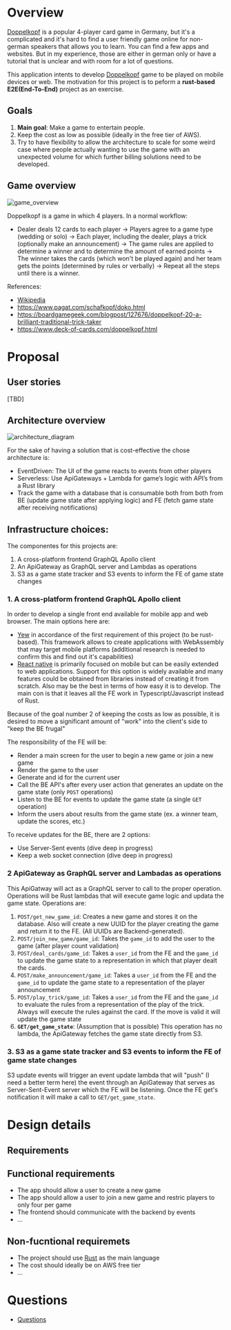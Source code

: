 # Overview

[Doppelkopf](https://en.wikipedia.org/wiki/Doppelkopf) is a popular 4-player card game in Germany, but it's a complicated and it's hard to find a user friendly game online for non-german speakers that allows you to learn. You can find a few apps and websites. But in my experience, those are either in german only or have a tutorial that is unclear and with room for a lot of questions.

This application intents to develop [Doppelkopf](https://en.wikipedia.org/wiki/Doppelkopf) game to be played on mobile devices or web. The motivation for this project is to peform a **rust-based E2E(End-To-End)** project as an exercise.

## Goals

1. **Main goal**: Make a game to entertain people.
1. Keep the cost as low as possible (ideally in the free tier of AWS). 
1. Try to have flexibility to allow the architecture to scale for some weird case where people actually wanting to use the game with an unexpected volume for which further billing solutions need to be developed.

## Game overview

![game_overview](https://drive.google.com/uc?export=view&id=1fq7aoRl1goi8oo3bYw82Q7YoS-LBFTDm)

Doppelkopf is a game in which 4 players. In a normal workflow:
* Dealer deals 12 cards to each player → Players agree to a game type (wedding or solo) → Each player, including the dealer, plays a trick (optionally make an announcement) → The game rules are applied to determine a winner and to determine the amount of earned points → The winner takes the cards (which won't be played again) and her team gets the points (determined by rules or verbally) → Repeat all the steps until there is a winner.

References:
* [Wikipedia](https://en.wikipedia.org/wiki/Doppelkopf)
* https://www.pagat.com/schafkopf/doko.html
* https://boardgamegeek.com/blogpost/127676/doppelkopf-20-a-brilliant-traditional-trick-taker
* https://www.deck-of-cards.com/doppelkopf.html

# Proposal

## User stories
[TBD]

## Architecture overview

![architecture_diagram](https://drive.google.com/uc?export=view&id=1TiFBRmeEne3J1EG_Q1Jk0Z8-5pHftzMI)

For the sake of having a solution that is cost-effective the chose architecture is:
* EventDriven: The UI of the game reacts to events from other players
* Serverless: Use ApiGateways + Lambda for game’s logic with API’s from a Rust library
* Track the game with a database that is consumable both from both from BE (update game state after applying logic) and FE (fetch game state after receiving notifications)

## Infrastructure choices:

The componentes for this projects are:
1. A cross-platform frontend GraphQL Apollo client 
1. An ApiGateway as GraphQL server and Lambdas as operations
1. S3 as a game state tracker and S3 events to inform the FE of game state changes

### 1. A cross-platform frontend GraphQL Apollo client 

In order to develop a single front end available for mobile app and web browser. The main options here are:
* [Yew](https://yew.rs/) in accordance of the first requirement of this project (to be rust-based). This framework allows to create applications with WebAssembly that may target mobile platforms (additional research is needed to confirm this and find out it's capabilities)
* [React native](https://reactnative.dev/) is primarily focused on mobile but can be easily extended to web applications. Support for this option is widely available and many features could be obtained from libraries instead of creating it from scratch. Also may be the best in terms of how easy it is to develop. The main con is that it leaves all the FE work in Typescript/Javascript instead of Rust.

Because of the goal number 2 of keeping the costs as low as possible, it is desired to move a significant amount of "work" into the client's side to "keep the BE frugal"

The responsibility of the FE will be:
* Render a main screen for the user to begin a new game or join a new game
* Render the game to the user
* Generate and id for the current user
* Call the BE API's after every user action that generates an update on the game state (only `POST` operations)
* Listen to the BE for events to update the game state (a single `GET` operation)
* Inform the users about results from the game state (ex. a winner team, update the scores, etc.)

To receive updates for the BE, there are 2 options:
* Use Server-Sent events (dive deep in progress)
* Keep a web socket connection (dive deep in progress)

### 2 ApiGateway as GraphQL server and Lambadas as operations

This ApiGatway will act as a GraphQL server to call to the proper operation. Operations will be Rust lambdas that will execute game logic and updata the game state. Operations are:
1. `POST/get_new_game_id`: Creates a new game and stores it on the database. Also will create a new UUID for the player creating the game and return it to the FE. (All UUIDs are Backend-generated).
1. `POST/join_new_game/game_id`: Takes the `game_id` to add the user to the game (after player count validation)
1. `POST/deal_cards/game_id`: Takes a `user_id` from the FE and the `game_id` to update the game state to a representation in which that player dealt the cards.
1. `POST/make_announcement/game_id`: Takes a `user_id` from the FE and the `game_id` to update the game state to a representation of the player announcement
1. `POST/play_trick/game_id`: Takes a `user_id` from the FE and the `game_id` to evaluate the rules from a representation of the play of the trick. Always will execute the rules against the card. If the move is valid it will update the game state
1. **`GET/get_game_state`**: (Assumption that is possible) This operation has no lambda, the ApiGateway fetches the game state directly from S3.

### 3. S3 as a game state tracker and S3 events to inform the FE of game state changes

S3 update events will trigger an event update lambda that will "push" (I need a better term here) the event through an ApiGateway that serves as Server-Sent-Event server which the FE will be listening.
Once the FE get's notification it will make a call to `GET/get_game_state`.

# Design details

## Requirements

## Functional requirements
* The app should allow a user to create a new game
* The app should allow a user to join a new game and restric players to only four per game
* The frontend should communicate with the backend by events
* ...

## Non-fucntional requiremets
* The project should use [Rust](https://www.rust-lang.org/) as the main language
* The cost should ideally be on AWS free tier
*  ...

# Questions

* [Questions](https://github.com/Rbatistab/dopplekopf-cdk/blob/main/docs/QUESTIONS.md)

